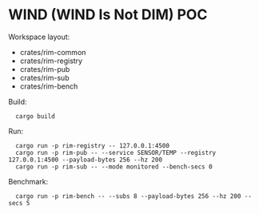 # WIND (WIND Is Not DIM) POC

Workspace layout:
- crates/rim-common
- crates/rim-registry
- crates/rim-pub
- crates/rim-sub
- crates/rim-bench

Build:
```
  cargo build
```

Run:
```
  cargo run -p rim-registry -- 127.0.0.1:4500
  cargo run -p rim-pub -- --service SENSOR/TEMP --registry 127.0.0.1:4500 --payload-bytes 256 --hz 200
  cargo run -p rim-sub -- --mode monitored --bench-secs 0
```

Benchmark:
```
  cargo run -p rim-bench -- --subs 8 --payload-bytes 256 --hz 200 --secs 5
```
